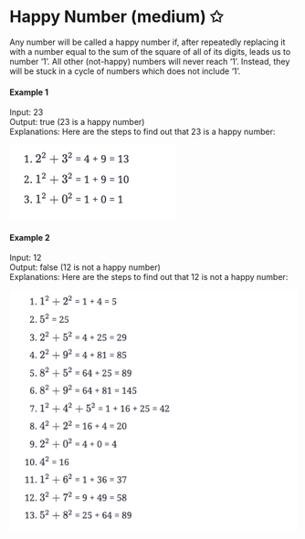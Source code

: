 # Happy Number (medium) ✩

Any number will be called a happy number if, after repeatedly replacing it with 
a number equal to the sum of the square of all of its digits, leads us to number ‘1’. 
All other (not-happy) numbers will never reach ‘1’. 
Instead, they will be stuck in a cycle of numbers which does not include ‘1’.


#### Example 1
Input: 23   
Output: true (23 is a happy number)  
Explanations: Here are the steps to find out that 23 is a happy number:

![Happy number example 1 explanation](./../../../../assets/happy_number_eg1.png)

#### Example 2
Input: 12   
Output: false (12 is not a happy number)  
Explanations: Here are the steps to find out that 12 is not a happy number:

![Happy number example 1 explanation](./../../../../assets/happy_number_eg2.png)


